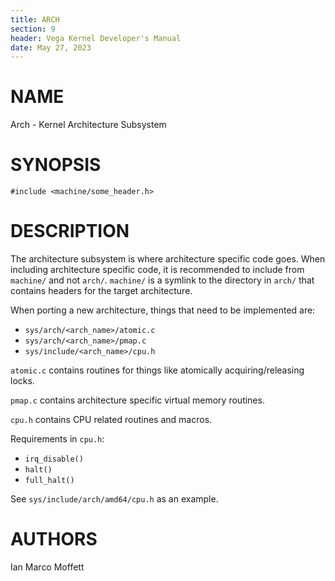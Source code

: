 ```yaml
---
title: ARCH
section: 9
header: Vega Kernel Developer's Manual
date: May 27, 2023
---
```


# NAME
Arch - Kernel Architecture Subsystem

# SYNOPSIS
```
#include <machine/some_header.h>
```

# DESCRIPTION
The architecture subsystem is where architecture specific code
goes. When including architecture specific code, it is recommended
to include from ``machine/`` and not ``arch/``. ``machine/`` is
a symlink to the directory in ``arch/`` that contains headers
for the target architecture.

When porting a new architecture, things that need to
be implemented are:

- ``sys/arch/<arch_name>/atomic.c``
- ``sys/arch/<arch_name>/pmap.c``
- ``sys/include/<arch_name>/cpu.h``

``atomic.c`` contains routines for things like atomically
acquiring/releasing locks.

``pmap.c`` contains architecture specific virtual
memory routines.

``cpu.h`` contains CPU related routines and macros.

Requirements in ``cpu.h``:

- ``irq_disable()``
- ``halt()``
- ``full_halt()``

See ``sys/include/arch/amd64/cpu.h`` as an example.

# AUTHORS
Ian Marco Moffett

